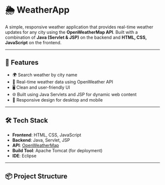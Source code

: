 # 🌦️ WeatherApp

A simple, responsive weather application that provides real-time weather updates for any city using the **OpenWeatherMap API**. Built with a combination of **Java (Servlet & JSP)** on the backend and **HTML, CSS, JavaScript** on the frontend.

---

## 🚀 Features

- 🌍 Search weather by city name
- 📡 Real-time weather data using OpenWeather API
- 🖥️ Clean and user-friendly UI
- 🌐 Built using Java Servlets and JSP for dynamic web content
- 📱 Responsive design for desktop and mobile

---

## 🛠️ Tech Stack

- **Frontend**: HTML, CSS, JavaScript
- **Backend**: Java, Servlet, JSP
- **API**: [OpenWeatherMap](https://openweathermap.org/api)
- **Build Tool**: Apache Tomcat (for deployment)
- **IDE**: Eclipse

---

## 📦 Project Structure

